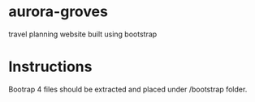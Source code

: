# aurora-groves
travel planning website built using bootstrap

# Instructions
Bootrap 4 files should be extracted and placed under /bootstrap folder.